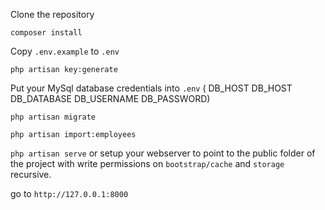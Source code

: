 Clone the repository

`composer install`

Copy `.env.example` to `.env`

`php artisan key:generate`

Put your MySql database credentials into `.env` ( DB_HOST DB_HOST DB_DATABASE DB_USERNAME DB_PASSWORD)

`php artisan migrate`

`php artisan import:employees`

`php artisan serve` or setup your webserver to point to the public folder of the project with write permissions on `bootstrap/cache` and `storage` recursive.

go to `http://127.0.0.1:8000`
